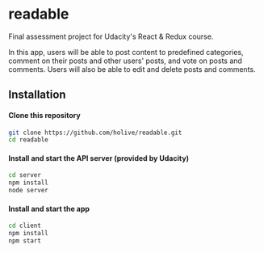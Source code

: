 # readable

Final assessment project for Udacity's React & Redux course.

In this app, users will be able to post content to predefined categories, comment on their posts and other users' posts, and vote on posts and comments. Users will also be able to edit and delete posts and comments.

## Installation

#### Clone this repository
```sh
git clone https://github.com/holive/readable.git
cd readable
```

#### Install and start the API server (provided by Udacity)
```sh
cd server
npm install
node server
```

#### Install and start the app
```sh
cd client
npm install
npm start
```

